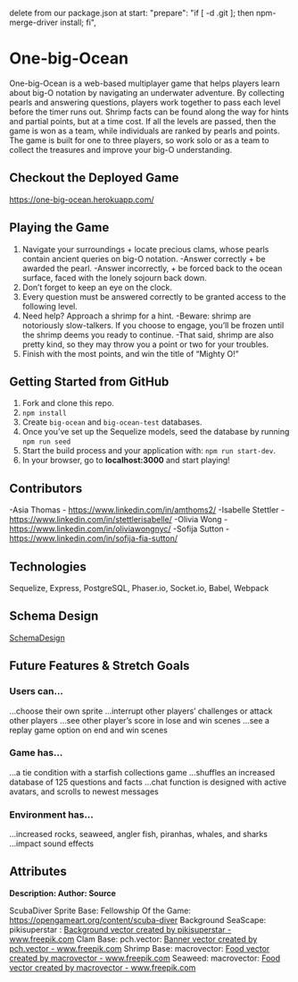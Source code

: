 delete from our package.json at start:
    "prepare": "if [ -d .git ]; then npm-merge-driver install; fi",

# **One-big-Ocean** 

One-big-Ocean is a web-based multiplayer game that helps players learn about big-O notation by navigating an underwater adventure. By collecting pearls and answering questions, players work together to pass each level before the timer runs out. Shrimp facts can be found along the way for hints and partial points, but at a time cost. If all the levels are passed, then the game is won as a team, while individuals are ranked by pearls and points. The game is built for one to three players, so work solo or as a team to collect the treasures and improve your big-O understanding.

## **Checkout the Deployed Game** 

https://one-big-ocean.herokuapp.com/

## **Playing the Game**

1. Navigate your surroundings + locate precious clams, whose pearls contain ancient queries on big-O notation. 
-Answer correctly + be awarded the pearl. 
-Answer incorrectly, + be forced back to the ocean surface, faced with the lonely sojourn back down. 
2. Don’t forget to keep an eye on the clock. 
3. Every question must be answered correctly to be granted access to the following level. 
4. Need help? Approach a shrimp for a hint. 
-Beware: shrimp are notoriously slow-talkers. If you choose to engage, you’ll be frozen until the shrimp deems you ready to continue. 
-That said, shrimp are also pretty kind, so they may throw you a point or two for your troubles. 
5. Finish with the most points, and win the title of “Mighty O!” 

## **Getting Started from GitHub**

1. Fork and clone this repo.
2. `npm install`
3. Create `big-ocean` and `big-ocean-test` databases.
4. Once you’ve set up the Sequelize models, seed the database by running `npm run seed`
5. Start the build process and your application with: `npm run start-dev`. 
6. In your browser, go to **localhost:3000** and start playing!

## **Contributors**

-Asia Thomas - https://www.linkedin.com/in/amthoms2/
-Isabelle Stettler - https://www.linkedin.com/in/stettlerisabelle/ 
-Olivia Wong - https://www.linkedin.com/in/oliviawongnyc/
-Sofija Sutton - https://www.linkedin.com/in/sofija-fia-sutton/

## **Technologies**

 Sequelize, Express, PostgreSQL, Phaser.io, Socket.io, Babel, Webpack

## **Schema Design**

[SchemaDesign]('./public/assets/SchemaDesign)

## **Future Features & Stretch Goals**

### Users can…
...choose their own sprite
...interrupt other players’ challenges or attack other 
players
...see other player’s score in lose and win scenes
...see a replay game option on end and win scenes

### Game has…
...a tie condition with a starfish collections game 
...shuffles an increased database of 125 questions and facts
...chat function is designed with active avatars, and scrolls to newest messages

### Environment has…
...increased rocks, seaweed, angler fish, piranhas, whales, and sharks
...impact sound effects

## **Attributes**

**Description: Author: Source**

ScubaDiver Sprite Base: Fellowship Of the Game: https://opengameart.org/content/scuba-diver
Background SeaScape: pikisuperstar :  <a href="https://www.freepik.com/vectors/background">Background vector created by pikisuperstar - www.freepik.com</a> 
Clam Base: pch.vector: <a href="https://www.freepik.com/vectors/banner">Banner vector created by pch.vector - www.freepik.com</a> 
Shrimp Base: macrovector: <a href="https://www.freepik.com/vectors/food">Food vector created by macrovector - www.freepik.com</a>
Seaweed: macrovector:  <a href='https://www.freepik.com/vectors/food'>Food vector created by macrovector - www.freepik.com</a>  

